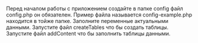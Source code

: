 Перед началом работы с приложением создайте в папке config файл config.php он обязателен.
Пример файла называется config-example.php находится в тойже папке.
Заполните переменные актуальными данными.
Запустите файл createTables что бы создать таблицы.
Запустите файл addContent что бы заполнить таблицы данными.